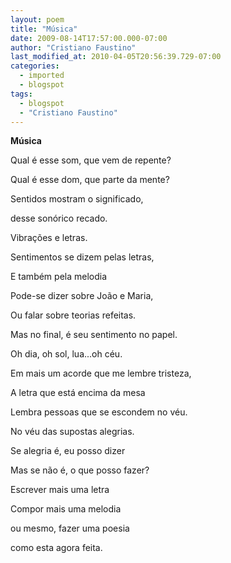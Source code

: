 ```yaml
---
layout: poem
title: "Música"
date: 2009-08-14T17:57:00.000-07:00
author: "Cristiano Faustino"
last_modified_at: 2010-04-05T20:56:39.729-07:00
categories:
  - imported
  - blogspot
tags:
  - blogspot
  - "Cristiano Faustino"
---
```


<span style="font-weight: bold;">Música

Qual é esse som, que vem de repente?

Qual é esse dom, que parte da mente?

Sentidos mostram o significado,

desse sonórico recado.

Vibrações e letras.

Sentimentos se dizem pelas letras,

E também pela melodia

Pode-se dizer sobre João e Maria,

Ou falar sobre teorias refeitas.

Mas no final, é seu sentimento no papel.

Oh dia, oh sol, lua...oh céu.

Em mais um acorde que me lembre tristeza,

A letra que está encima da mesa

Lembra pessoas que se escondem no véu.

No véu das supostas alegrias.

Se alegria é, eu posso dizer

Mas se não é, o que posso fazer?

Escrever mais uma letra

Compor mais uma melodia

ou mesmo, fazer uma poesia

como esta agora feita.</span>